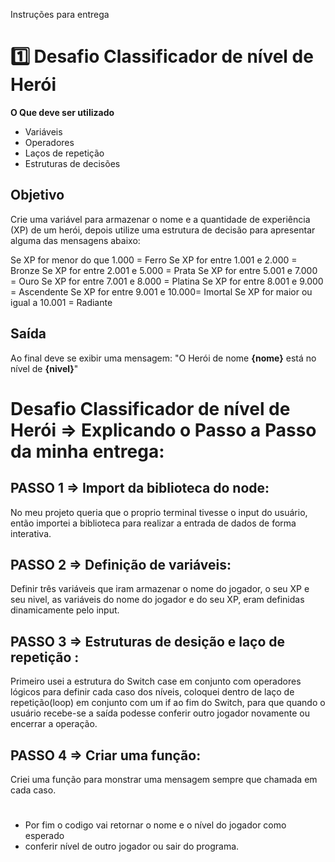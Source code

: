 Instruções para entrega
# 1️⃣ Desafio Classificador de nível de Herói

**O Que deve ser utilizado**

- Variáveis
- Operadores
- Laços de repetição
- Estruturas de decisões

## Objetivo

Crie uma variável para armazenar o nome e a quantidade de experiência (XP) de um herói, depois utilize uma estrutura de decisão para apresentar alguma das mensagens abaixo:

Se XP for menor do que 1.000 = Ferro
Se XP for entre 1.001 e 2.000 = Bronze
Se XP for entre 2.001 e 5.000 = Prata
Se XP for entre 5.001 e 7.000 = Ouro
Se XP for entre 7.001 e 8.000 = Platina
Se XP for entre 8.001 e 9.000 = Ascendente
Se XP for entre 9.001 e 10.000= Imortal
Se XP for maior ou igual a 10.001 = Radiante

## Saída

Ao final deve se exibir uma mensagem:
"O Herói de nome **{nome}** está no nível de **{nivel}**"


#  Desafio Classificador de nível de Herói => Explicando o Passo a Passo da minha entrega:

## PASSO 1 => Import da biblioteca do node:
No meu projeto queria que o proprio terminal tivesse o input do usuário, 
então importei a biblioteca para realizar a entrada de dados de forma interativa.

## PASSO 2 => Definição de variáveis:
Definir três variáveis que iram armazenar o nome do jogador, o seu XP e seu nivel,
as variáveis do nome do jogador e do seu XP, eram definidas dinamicamente pelo input.

## PASSO 3 => Estruturas de desição e laço de repetição :
Primeiro usei a estrutura do Switch case em conjunto com operadores lógicos para definir 
cada caso dos níveis, coloquei dentro de laço de repetição(loop) em conjunto com um if 
ao fim do Switch, para que quando o usuário
recebe-se a saída podesse conferir outro jogador novamente ou encerrar a operação.

## PASSO 4 => Criar uma função:
Criei uma função para monstrar uma mensagem sempre que chamada em cada caso. 

#

- Por fim o codigo vai retornar o nome e o nível do jogador como esperado
- conferir nível de outro jogador ou sair do programa.
  














